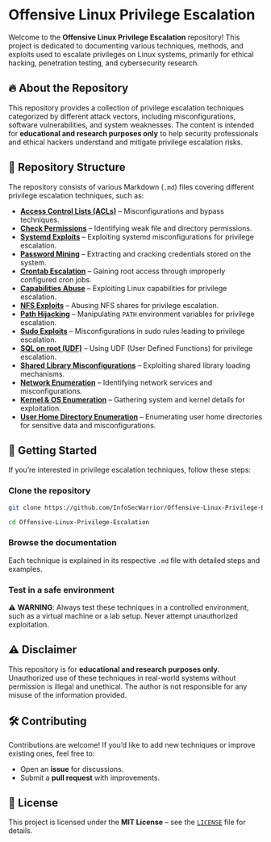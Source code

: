 # Offensive Linux Privilege Escalation

Welcome to the **Offensive Linux Privilege Escalation** repository! This project is dedicated to documenting various techniques, methods, and exploits used to escalate privileges on Linux systems, primarily for ethical hacking, penetration testing, and cybersecurity research.

## 🔥 About the Repository

This repository provides a collection of privilege escalation techniques categorized by different attack vectors, including misconfigurations, software vulnerabilities, and system weaknesses. The content is intended for **educational and research purposes only** to help security professionals and ethical hackers understand and mitigate privilege escalation risks.

## 📂 Repository Structure

The repository consists of various Markdown (`.md`) files covering different privilege escalation techniques, such as:

- **[Access Control Lists (ACLs)](https://github.com/InfoSecWarrior/Offensive-Linux-Privilege-Escalation/blob/main/Operating-System-and-Kernel-Details.md)** – Misconfigurations and bypass techniques.
- **[Check Permissions](https://github.com/InfoSecWarrior/Offensive-Linux-Privilege-Escalation/blob/main/Check-Permission.md)** – Identifying weak file and directory permissions.
- **[Systemd Exploits](https://github.com/InfoSecWarrior/Offensive-Linux-Privilege-Escalation/blob/main/Ecalate-via-systemd.md)** – Exploiting systemd misconfigurations for privilege escalation.
- **[Password Mining](https://github.com/InfoSecWarrior/Offensive-Linux-Privilege-Escalation/blob/main/Enumeration-via-Password-Mining.md)** – Extracting and cracking credentials stored on the system.
- **[Crontab Escalation](https://github.com/InfoSecWarrior/Offensive-Linux-Privilege-Escalation/blob/main/Escalate-via-Cron.md)** – Gaining root access through improperly configured cron jobs.
- **[Capabilities Abuse](https://github.com/InfoSecWarrior/Offensive-Linux-Privilege-Escalation/blob/main/Escalate-via-capabilities.md)** – Exploiting Linux capabilities for privilege escalation.
- **[NFS Exploits](https://github.com/InfoSecWarrior/Offensive-Linux-Privilege-Escalation/blob/main/Escalate-via-nfs.md)** – Abusing NFS shares for privilege escalation.
- **[Path Hijacking](https://github.com/InfoSecWarrior/Offensive-Linux-Privilege-Escalation/blob/main/Escalate-via-path-hijacking.md)** – Manipulating `PATH` environment variables for privilege escalation.
- **[Sudo Exploits](https://github.com/InfoSecWarrior/Offensive-Linux-Privilege-Escalation/blob/main/Escalate-via-sudo.md)** – Misconfigurations in sudo rules leading to privilege escalation.
- **[SQL on root (UDF)](https://github.com/InfoSecWarrior/Offensive-Linux-Privilege-Escalation/blob/main/Escalate_via_SQL_on_root_(UDF).md)** – Using UDF (User Defined Functions) for privilege escalation.
- **[Shared Library Misconfigurations](https://github.com/InfoSecWarrior/Offensive-Linux-Privilege-Escalation/blob/main/Exploiting-Shared-Library-Misconfigurations.md)** – Exploiting shared library loading mechanisms.
- **[Network Enumeration](https://github.com/InfoSecWarrior/Offensive-Linux-Privilege-Escalation/blob/main/Network-Enumeration.md)** – Identifying network services and misconfigurations.
- **[Kernel & OS Enumeration](https://github.com/InfoSecWarrior/Offensive-Linux-Privilege-Escalation/blob/main/Operating-System-and-Kernel-Details.md)** – Gathering system and kernel details for exploitation.
- **[User Home Directory Enumeration](https://github.com/InfoSecWarrior/Offensive-Linux-Privilege-Escalation/blob/main/User-Home-Directory-Enum.md)** – Enumerating user home directories for sensitive data and misconfigurations.


## 🚀 Getting Started

If you’re interested in privilege escalation techniques, follow these steps:

### Clone the repository

```bash
git clone https://github.com/InfoSecWarrior/Offensive-Linux-Privilege-Escalation.git
```
```bash
cd Offensive-Linux-Privilege-Escalation
```

### Browse the documentation

Each technique is explained in its respective `.md` file with detailed steps and examples.

### Test in a safe environment

⚠️ **WARNING**: Always test these techniques in a controlled environment, such as a virtual machine or a lab setup. Never attempt unauthorized exploitation.

## ⚠️ Disclaimer

This repository is for **educational and research purposes only**. Unauthorized use of these techniques in real-world systems without permission is illegal and unethical. The author is not responsible for any misuse of the information provided.

## 🛠 Contributing

Contributions are welcome! If you’d like to add new techniques or improve existing ones, feel free to:

- Open an **issue** for discussions.
- Submit a **pull request** with improvements.

## 📜 License

This project is licensed under the **MIT License** – see the [`LICENSE`](LICENSE) file for details.
